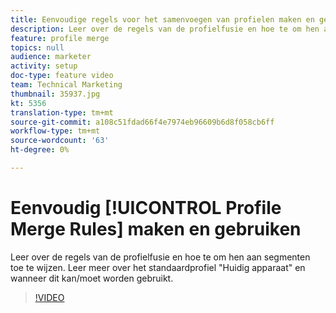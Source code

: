 ```yaml
---
title: Eenvoudige regels voor het samenvoegen van profielen maken en gebruiken
description: Leer over de regels van de profielfusie en hoe te om hen aan segmenten toe te wijzen. Leer meer over het standaardprofiel "Huidig apparaat" en wanneer dit kan/moet worden gebruikt.
feature: profile merge
topics: null
audience: marketer
activity: setup
doc-type: feature video
team: Technical Marketing
thumbnail: 35937.jpg
kt: 5356
translation-type: tm+mt
source-git-commit: a108c51fdad66f4e7974eb96609b6d8f058cb6ff
workflow-type: tm+mt
source-wordcount: '63'
ht-degree: 0%

---
```



# Eenvoudig [!UICONTROL Profile Merge Rules] maken en gebruiken

Leer over de regels van de profielfusie en hoe te om hen aan segmenten toe te wijzen. Leer meer over het standaardprofiel &quot;Huidig apparaat&quot; en wanneer dit kan/moet worden gebruikt.

>[!VIDEO](https://video.tv.adobe.com/v/35937/?quality=12&learn=on)

